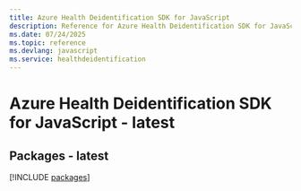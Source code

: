 ```yaml
---
title: Azure Health Deidentification SDK for JavaScript
description: Reference for Azure Health Deidentification SDK for JavaScript
ms.date: 07/24/2025
ms.topic: reference
ms.devlang: javascript
ms.service: healthdeidentification
---
```

# Azure Health Deidentification SDK for JavaScript - latest
## Packages - latest
[!INCLUDE [packages](health-deidentification-index.md)]